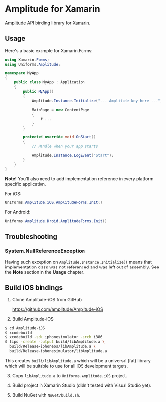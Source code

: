 Amplitude for Xamarin
=====================

[Amplitude](https://amplitude.com) API binding library for [Xamarin](https://www.xamarin.com).


Usage
-----

Here's a basic example for Xamarin.Forms:

```csharp
using Xamarin.Forms;
using Uniforms.Amplitude;

namespace MyApp
{
    public class MyApp : Application
    {
        public MyApp()
        {
            Amplitude.Instance.Initialize("--- Amplitude key here ---");

            MainPage = new ContentPage
            {
                # ...
            }
        }

        protected override void OnStart()
        {
            // Handle when your app starts

            Amplitude.Instance.LogEvent("Start");
        }
    }
}
```

**Note!** You'll also need to add implementation reference in every platform specific application.

For iOS:

```csharp
Uniforms.Amplitude.iOS.AmplitudeForms.Init()
```

For Android:

```csharp
Uniforms.Amplitude.Droid.AmplitudeForms.Init()
```


Troubleshooting
---------------

### System.NullReferenceException

Having such exception on `Amplitude.Instance.Initialize()` means that implementation class was not referenced and was left out of assembly. See the **Note** section in the **Usage** chapter.


Build iOS bindings
------------------

1. Clone Amplitude-iOS from GitHub

    https://github.com/amplitude/Amplitude-iOS

2. Build Amplitude-iOS

```bash
$ cd Amplitude-iOS
$ xcodebuild
$ xcodebuild -sdk iphonesimulator -arch i386
$ lipo -create -output build/libAmplitude.a \
  build/Release-iphoneos/libAmplitude.a \
  build/Release-iphonesimulator/libAmplitude.a
```

This creates `build/libAmplitude.a` which will be a universal (fat) library which will be suitable to use for all iOS development targets.

3. Copy `libAmplitude.a` to `Uniforms.Amplitude.iOS` project.

4. Build project in Xamarin Studio (didn't tested with Visual Studio yet).

5. Build NuGet with `NuGet/build.sh`.
